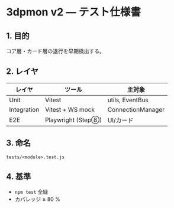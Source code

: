 # 3dpmon v2 — テスト仕様書

## 1. 目的
コア層・カード層の退行を早期検出する。

## 2. レイヤ
| レイヤ | ツール | 主対象 |
|-------|-------|-------|
| Unit  | Vitest | utils, EventBus |
| Integration | Vitest + WS mock | ConnectionManager |
| E2E  | Playwright (Step⑧) | UI/カード |

## 3. 命名
`tests/<module>.test.js`

## 4. 基準
- `npm test` 全緑
- カバレッジ ≥ 80 %
